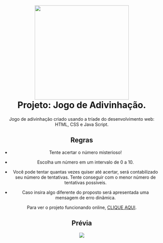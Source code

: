<div align="center">
<h1>
<img height="300vh" src="https://github.com/leticiapalaro/-_html-css-javascript_-jogo-de-adivinhacao/imagens/van-mistérios.png">
<br>Projeto: Jogo de Adivinhação.</h1>


Jogo de adivinhação criado usando a tríade do desenvolvimento web: HTML, CSS e Java Script.

<h2>Regras</h2>

- Tente acertar o número misterioso!

- Escolha um número em um intervalo de 0 a 10.
- Você pode tentar quantas vezes quiser até acertar, será contabilizado seu número de tentativas. Tente conseguir com o menor número de tentativas possíveis.
- Caso insira algo diferente do proposto será apresentada uma mensagem de erro dinâmica.

Para ver o projeto funcionando online, [CLIQUE AQUI](https://cdpn.io/pen/debug/RwyWemm?authentication_hash=dGkXWNoojQYA).

<h2>Prévia</h2>

<img src="https://github.com/leticiapalaro/-_html-css-javascript_-jogo-de-adivinhacao/imagens/prévia.png">

</div>